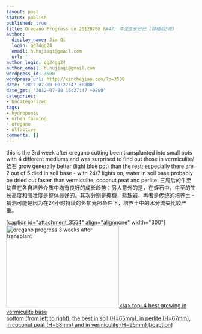 ```yaml
---
layout: post
status: publish
published: true
title: Oregano Progress on 20120708 &#47; 牛至生长日记 (移植后3周)
author:
  display_name: Jia Qi
  login: gg24gg24
  email: h.hujiaqi@gmail.com
  url: ''
author_login: gg24gg24
author_email: h.hujiaqi@gmail.com
wordpress_id: 3500
wordpress_url: http://xinchejian.com/?p=3500
date: '2012-07-09 00:27:47 +0800'
date_gmt: '2012-07-08 16:27:47 +0800'
categories:
- Uncategorized
tags:
- hydroponic
- urban farming
- oregano
- olfactive
comments: []
---
```

<p>this is the 3rd week after oregano cutting been transplanted into small pots with 4 different mediums and was surprised to find out those in vermiculite&#47;&lrm;蛭石 grow generally better (light blue pot) than the rest; especially there are 2 out of 5 died in soil base - with 24&#47;7 lights on, water in soil base probably be dried out faster than vermiculite, coconut peat and perlite. 三周后的牛至幼苗在各自培养介质中均有良好的成长趋势；另人意外的是，在蛭石中，牛至的生长高度和强壮度是整体最好的。其次分别是椰糠，珍珠岩，再者是传统的培养土 - 猜测可能是因为在24小时持续的外加光照条件下，培养土中的水分流失比较严重。</p>
<p>[caption id="attachment_3554" align="alignnone" width="300"]<a href="http:&#47;&#47;xinchejian.com&#47;2012&#47;07&#47;09&#47;oregano-progress-on-20120708&#47;8bf68e82jw1dupvtayr9zj&#47;" rel="attachment wp-att-3554"><img class="size-medium wp-image-3554" src="http:&#47;&#47;xinchejian.com&#47;wp-content&#47;uploads&#47;2012&#47;07&#47;8bf68e82jw1dupvtayr9zj-300x217.jpg" alt="oregano progress 3 weeks after transplant" width="300" height="217" &#47;><&#47;a> top: 4 best growing in vermiculite base<br &#47;>bottom (from left to right): the best in soil (H=65mm), in perlite (H=67mm), in coconut peat (H=58mm) and in vermiculite (H=95mm),[&#47;caption]</p>

